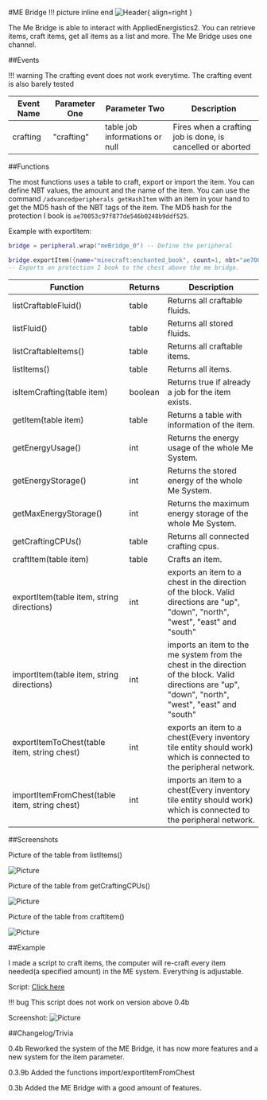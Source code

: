 #ME Bridge
!!! picture inline end
    ![Header](https://srendi.de/wp-content/uploads/2021/03/ME-Bridge.png){ align=right }

The Me Bridge is able to interact with AppliedEnergistics2.
You can retrieve items, craft items, get all items as a list and more. The Me Bridge uses one channel.

##Events

!!! warning
    The crafting event does not work everytime. The crafting event is also barely tested

| Event Name | Parameter One | Parameter Two | Description |
|------------|---------------|---------------|-------------|
| crafting | "crafting" | table job informations or null | Fires when a crafting job is done, is cancelled or aborted |


##Functions

The most functions uses a table to craft, export or import the item. You can define NBT values, the amount and the name of the item.
You can use the command `/advancedperipherals getHashItem` with an item in your hand to get the MD5 hash of the NBT tags of the item.
The MD5 hash for the protection I book is `ae70053c97f877de546b0248b9ddf525`.

Example with exportItem:

```lua
bridge = peripheral.wrap("meBridge_0") -- Define the peripheral

bridge.exportItem({name="minecraft:enchanted_book", count=1, nbt="ae70053c97f877de546b0248b9ddf525"}, "UP")
-- Exports an protection I book to the chest above the me bridge.
```

| Function | Returns | Description |
|----------|---------|-------------|
| listCraftableFluid() | table | Returns all craftable fluids. |
| listFluid()	| table | Returns all stored fluids.
| listCraftableItems() | table |	Returns all craftable items. |
| listItems() |	table | Returns all items. |
| isItemCrafting(table item) | boolean | Returns true if already a job for the item exists. |
| getItem(table item) | table | Returns a table with information of the item. |
| getEnergyUsage() | int |	Returns the energy usage of the whole Me System. |
| getEnergyStorage() | int |	Returns the stored energy of the whole Me System. |
| getMaxEnergyStorage() |	int | Returns the maximum energy storage of the whole Me System. |
| getCraftingCPUs() |	table | Returns all connected crafting cpus. |
| craftItem(table item)	| table | Crafts an item. |
| exportItem(table item, string directions) |	int | exports an item to a chest in the direction of the block. Valid directions are "up", "down", "north", "west", "east" and "south" |
| importItem(table item, string directions) |	int | imports an item to the me system from the chest in the direction of the block. Valid directions are "up", "down", "north", "west", "east" and "south" |
| exportItemToChest(table item, string chest) |	int |	exports an item to a chest(Every inventory tile entity should work) which is connected to the peripheral network. |
| importItemFromChest(table item, string chest) |	int |	imports an item to a chest(Every inventory tile entity should work) which is connected to the peripheral network. |

##Screenshots

Picture of the table from listItems()

![Picture](https://srendi.de/wp-content/uploads/2021/02/Bild_2021-02-05_231136.png)

Picture of the table from getCraftingCPUs()

![Picture](https://srendi.de/wp-content/uploads/2021/02/Bild_2021-02-05_231231.png)

Picture of the table from craftItem()

![Picture](https://srendi.de/wp-content/uploads/2021/02/Bild_2021-02-05_233210.png)


##Example

I made a script to craft items, the computer will re-craft every item needed(a specified amount) in the ME system. Everything is adjustable.

Script: [Click here](https://gist.github.com/Seniorendi/dbbe08502ce51d59173c3b5e119d3558)

!!! bug
    This script does not work on version above 0.4b

Screenshot:
![Picture](https://srendi.de/wp-content/uploads/2021/02/Bild_2021-02-05_233338.png)

##Changelog/Trivia

0.4b
Reworked the system of the ME Bridge, it has now more features and a new system for the item parameter.

0.3.9b
Added the functions import/exportItemFromChest

0.3b
Added the ME Bridge with a good amount of features.
